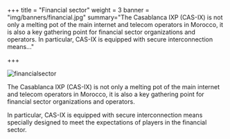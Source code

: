 +++
title = "Financial sector"
weight = 3
banner = "img/banners/financial.jpg"
summary="The Casablanca IXP (CAS-IX) is not only a melting pot of the main internet and telecom operators in Morocco, it is also a key gathering point for financial sector organizations and operators. In particular, CAS-IX is equipped with secure interconnection means..."

+++

![financialsector](/more/images/financialsector.jpg)


The Casablanca IXP (CAS-IX) is not only a melting pot of the main internet and telecom operators in Morocco, it is also a key gathering point for financial sector organizations and operators.

In particular, CAS-IX is equipped with secure interconnection means specially designed to meet the expectations of players in the financial sector.